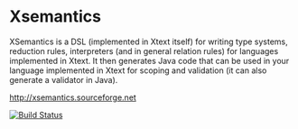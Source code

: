 Xsemantics
============================

XSemantics is a DSL (implemented in Xtext itself) for writing type systems, reduction rules, interpreters (and in general relation rules) for languages implemented in Xtext. It then generates Java code that can be used in your language implemented in Xtext for scoping and validation (it can also generate a validator in Java).

http://xsemantics.sourceforge.net

[![Build Status](https://travis-ci.org/LorenzoBettini/xsemantics.svg?branch=master)](https://travis-ci.org/LorenzoBettini/xsemantics)
